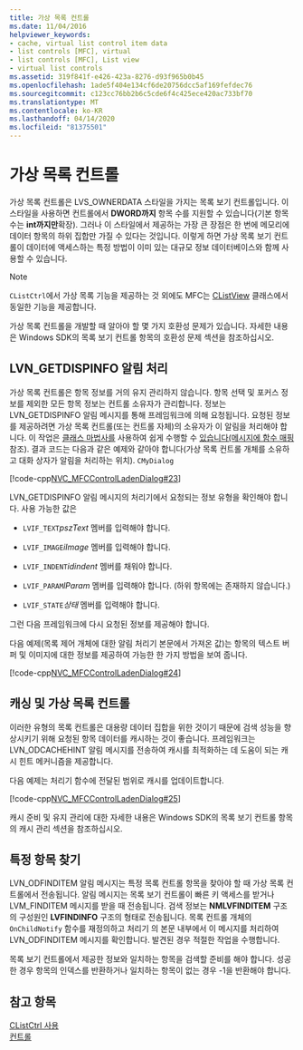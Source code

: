 ```yaml
---
title: 가상 목록 컨트롤
ms.date: 11/04/2016
helpviewer_keywords:
- cache, virtual list control item data
- list controls [MFC], virtual
- list controls [MFC], List view
- virtual list controls
ms.assetid: 319f841f-e426-423a-8276-d93f965b0b45
ms.openlocfilehash: 1ade5f404e134cf6de20756dcc5af169fefdec76
ms.sourcegitcommit: c123cc76bb2b6c5cde6f4c425ece420ac733bf70
ms.translationtype: MT
ms.contentlocale: ko-KR
ms.lasthandoff: 04/14/2020
ms.locfileid: "81375501"
---
```

# <a name="virtual-list-controls"></a>가상 목록 컨트롤

가상 목록 컨트롤은 LVS_OWNERDATA 스타일을 가지는 목록 보기 컨트롤입니다. 이 스타일을 사용하면 컨트롤에서 **DWORD까지** 항목 수를 지원할 수 있습니다(기본 항목 수는 **int까지만**확장). 그러나 이 스타일에서 제공하는 가장 큰 장점은 한 번에 메모리에 데이터 항목의 하위 집합만 가질 수 있다는 것입니다. 이렇게 하면 가상 목록 보기 컨트롤이 데이터에 액세스하는 특정 방법이 이미 있는 대규모 정보 데이터베이스와 함께 사용할 수 있습니다.

> [!NOTE]
> `CListCtrl`에서 가상 목록 기능을 제공하는 것 외에도 MFC는 [CListView](../mfc/reference/clistview-class.md) 클래스에서 동일한 기능을 제공합니다.

가상 목록 컨트롤을 개발할 때 알아야 할 몇 가지 호환성 문제가 있습니다. 자세한 내용은 Windows SDK의 목록 보기 컨트롤 항목의 호환성 문제 섹션을 참조하십시오.

## <a name="handling-the-lvn_getdispinfo-notification"></a>LVN_GETDISPINFO 알림 처리

가상 목록 컨트롤은 항목 정보를 거의 유지 관리하지 않습니다. 항목 선택 및 포커스 정보를 제외한 모든 항목 정보는 컨트롤 소유자가 관리합니다. 정보는 LVN_GETDISPINFO 알림 메시지를 통해 프레임워크에 의해 요청됩니다. 요청된 정보를 제공하려면 가상 목록 컨트롤(또는 컨트롤 자체)의 소유자가 이 알림을 처리해야 합니다. 이 작업은 [클래스 마법사를](reference/mfc-class-wizard.md) 사용하여 쉽게 수행할 수 [있습니다(메시지에 함수 매핑](../mfc/reference/mapping-messages-to-functions.md)참조). 결과 코드는 다음과 같은 예제와 같아야 합니다(가상 목록 컨트롤 개체를 소유하고 대화 상자가 알림을 처리하는 위치). `CMyDialog`

[!code-cpp[NVC_MFCControlLadenDialog#23](../mfc/codesnippet/cpp/virtual-list-controls_1.cpp)]

LVN_GETDISPINFO 알림 메시지의 처리기에서 요청되는 정보 유형을 확인해야 합니다. 사용 가능한 값은

- `LVIF_TEXT`*pszText* 멤버를 입력해야 합니다.

- `LVIF_IMAGE`*iImage* 멤버를 입력해야 합니다.

- `LVIF_INDENT`*idindent* 멤버를 채워야 합니다.

- `LVIF_PARAM`*lParam* 멤버를 입력해야 합니다. (하위 항목에는 존재하지 않습니다.)

- `LVIF_STATE`*상태* 멤버를 입력해야 합니다.

그런 다음 프레임워크에 다시 요청된 정보를 제공해야 합니다.

다음 예제(목록 제어 개체에 대한 알림 처리기 본문에서 가져온 값)는 항목의 텍스트 버퍼 및 이미지에 대한 정보를 제공하여 가능한 한 가지 방법을 보여 줍니다.

[!code-cpp[NVC_MFCControlLadenDialog#24](../mfc/codesnippet/cpp/virtual-list-controls_2.cpp)]

## <a name="caching-and-virtual-list-controls"></a>캐싱 및 가상 목록 컨트롤

이러한 유형의 목록 컨트롤은 대용량 데이터 집합을 위한 것이기 때문에 검색 성능을 향상시키기 위해 요청된 항목 데이터를 캐시하는 것이 좋습니다. 프레임워크는 LVN_ODCACHEHINT 알림 메시지를 전송하여 캐시를 최적화하는 데 도움이 되는 캐시 힌트 메커니즘을 제공합니다.

다음 예제는 처리기 함수에 전달된 범위로 캐시를 업데이트합니다.

[!code-cpp[NVC_MFCControlLadenDialog#25](../mfc/codesnippet/cpp/virtual-list-controls_3.cpp)]

캐시 준비 및 유지 관리에 대한 자세한 내용은 Windows SDK의 목록 보기 컨트롤 항목의 캐시 관리 섹션을 참조하십시오.

## <a name="finding-specific-items"></a>특정 항목 찾기

LVN_ODFINDITEM 알림 메시지는 특정 목록 컨트롤 항목을 찾아야 할 때 가상 목록 컨트롤에서 전송됩니다. 알림 메시지는 목록 보기 컨트롤이 빠른 키 액세스를 받거나 LVM_FINDITEM 메시지를 받을 때 전송됩니다. 검색 정보는 **NMLVFINDITEM** 구조의 구성원인 **LVFINDINFO** 구조의 형태로 전송됩니다. 목록 컨트롤 개체의 `OnChildNotify` 함수를 재정의하고 처리기 의 본문 내부에서 이 메시지를 처리하여 LVN_ODFINDITEM 메시지를 확인합니다. 발견된 경우 적절한 작업을 수행합니다.

목록 보기 컨트롤에서 제공한 정보와 일치하는 항목을 검색할 준비를 해야 합니다. 성공한 경우 항목의 인덱스를 반환하거나 일치하는 항목이 없는 경우 -1을 반환해야 합니다.

## <a name="see-also"></a>참고 항목

[CListCtrl 사용](../mfc/using-clistctrl.md)<br/>
[컨트롤](../mfc/controls-mfc.md)
